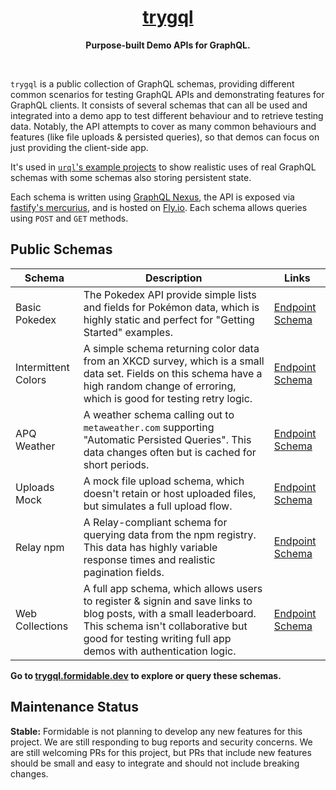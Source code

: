 <div align="center">
  <h1 align="center">
   <a href="https://trygql.formidable.dev/">
     trygql
   </a>
  </h1>
  <p align="center"><strong>Purpose-built Demo APIs for GraphQL.</strong></p>
  <br />
</div>

`trygql` is a public collection of GraphQL schemas, providing different common scenarios for
testing GraphQL APIs and demonstrating features for GraphQL clients.
It consists of several schemas that can all be used and integrated into a demo app to test different
behaviour and to retrieve testing data. Notably, the API attempts to cover as many common behaviours
and features (like file uploads & persisted queries), so that demos can focus on just providing the
client-side app.

It's used in [`urql`'s example projects](https://github.com/FormidableLabs/urql/tree/main/examples)
to show realistic uses of real GraphQL schemas with some schemas also storing persistent state.

Each schema is written using [GraphQL Nexus](https://nexusjs.org/), the API is exposed via
[fastify's mercurius](https://mercurius.dev/), and is hosted on [Fly.io](https://fly.io/). Each
schema allows queries using `POST` and `GET` methods.

## Public Schemas

| Schema | Description | Links |
| --- | ----------- | -------- |
| Basic Pokedex | The Pokedex API provide simple lists and fields for Pokémon data, which is highly static and perfect for "Getting Started" examples. | [Endpoint](https://trygql.dev/graphql/basic-pokedex) [Schema](./graphql/basic-pokedex/__generated/schema.gen.graphql) |
| Intermittent Colors | A simple schema returning color data from an XKCD survey, which is a small data set. Fields on this schema have a high random change of erroring, which is good for testing retry logic. | [Endpoint](https://trygql.dev/graphql/intermittent-colors) [Schema](./graphql/intermittent-colors/__generated/schema.gen.graphql) |
| APQ Weather | A weather schema calling out to `metaweather.com` supporting "Automatic Persisted Queries". This data changes often but is cached for short periods. | [Endpoint](https://trygql.dev/graphql/apq-weather) [Schema](./graphql/apq-weather/__generated/schema.gen.graphql) |
| Uploads Mock | A mock file upload schema, which doesn't retain or host uploaded files, but simulates a full upload flow. | [Endpoint](https://trygql.dev/graphql/uploads-mock) [Schema](./graphql/uploads-mock/__generated/schema.gen.graphql) |
| Relay npm | A Relay-compliant schema for querying data from the npm registry. This data has highly variable response times and realistic pagination fields.| [Endpoint](https://trygql.dev/graphql/relay-npm) [Schema](./graphql/relay-npm/__generated/schema.gen.graphql) |
| Web Collections | A full app schema, which allows users to register & signin and save links to blog posts, with a small leaderboard. This schema isn't collaborative but good for testing writing full app demos with authentication logic. | [Endpoint](https://trygql.dev/graphql/web-collections) [Schema](./graphql/web-collections/__generated/schema.gen.graphql) |

**Go to [trygql.formidable.dev](https://trygql.formidable.dev/) to explore or query these schemas.**

## Maintenance Status

**Stable:** Formidable is not planning to develop any new features for this project. We are still responding to bug reports and security concerns. We are still welcoming PRs for this project, but PRs that include new features should be small and easy to integrate and should not include breaking changes.
